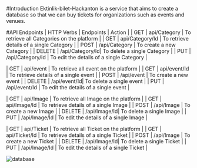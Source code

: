 #Introduction
Ektinlik-bilet-Hackanton is a service that aims to create a database so that we can buy tickets for organizations such as events and venues.

#API Endpoints
| HTTP Verbs | Endpoints | Action |
| GET | api/Category | To retrieve all Categories on the platform |
| GET | api/Category/Id | To retrieve details of a single Category |
| POST | /api/Category | To create a new Category |
| DELETE | /api/Category/Id| To delete a single Category |
| PUT | /api/Category/Id | To edit the details of a single Category |

| GET | api/event  | To retrieve all event  on the platform |
| GET | api/event/Id | To retrieve details of a single event |
| POST | /api/event  | To create a new event |
| DELETE | /api/event/Id| To delete a single event |
| PUT | /api/event/Id | To edit the details of a single event |


| GET | api/Image  | To retrieve all Image  on the platform |
| GET | api/Image/Id | To retrieve details of a single Image |
| POST | /api/Image  | To create a new Image |
| DELETE | /api/Image/Id| To delete a single Image |
| PUT | /api/Image/Id | To edit the details of a single Image |


| GET | api/Ticket  | To retrieve all Ticket  on the platform |
| GET | api/Ticket/Id | To retrieve details of a single Ticket |
| POST | /api/Image  | To create a new Ticket |
| DELETE | /api/Image/Id| To delete a single Ticket |
| PUT | /api/Image/Id | To edit the details of a single Ticket |


![database](https://github.com/HakanCinr/Ektinlik-bilet-Hackanton/assets/44930873/0fc53764-f5f2-4aaa-8991-0735ec9eb134)




